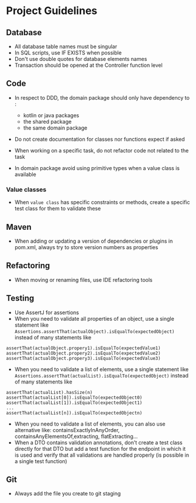 # Project Guidelines

## Database
* All database table names must be singular
* In SQL scripts, use IF EXISTS when possible
* Don't use double quotes for database elements names
* Transaction should be opened at the Controller function level

## Code
* In respect to DDD, the domain package should only have dependency to :
    * kotlin or java packages
    * the shared package
    * the same domain package

* Do not create documentation for classes nor functions expect if asked
* When working on a specific task, do not refactor code not related to the task
* In domain package avoid using primitive types when a value class is available

### Value classes
* When `value class` has specific constraints or methods, create a specific test class for them to validate these


## Maven
* When adding or updating a version of dependencies or plugins in pom.xml, 
always try to store version numbers as properties

## Refactoring
* When moving or renaming files, use IDE refactoring tools

## Testing
* Use AssertJ for assertions
* When you need to validate all properties of an object, use a single statement like 
 `Assertions.assertThat(actualObject).isEqualTo(expectedObject)` instead of many statements like
 ``` 
 assertThat(actualObject.propery1).isEqualTo(expectedValue1)
 assertThat(actualObject.propery2).isEqualTo(expectedValue2)
 assertThat(actualObject.propery3).isEqualTo(expectedValue3)
 ```
* When you need to validate a list of elements, use a single statement like
 `Assertions.assertThat(actualList).isEqualTo(expectedObject)` instead of many statements like
 ``` 
 assertThat(actualList).hasSize(n)
 assertThat(actualList[0]).isEqualTo(expectedObject0)
 assertThat(actualList[1]).isEqualTo(expectedObject1)
 ...
 assertThat(actualList[n]).isEqualTo(expectedObjectn)
 ```
* When you need to validate a list of elements, you can also use alternative like: containsExactlyInAnyOrder,
  containsAnyElementsOf,extracting, flatExtracting...
* When a DTO contains validation annotations, don't create a test class directly for that DTO but add a test 
function for the endpoint in which it is used and verify that all validations are handled properly (is possible in a
single test function)

## Git
* Always add the file you create to git staging
